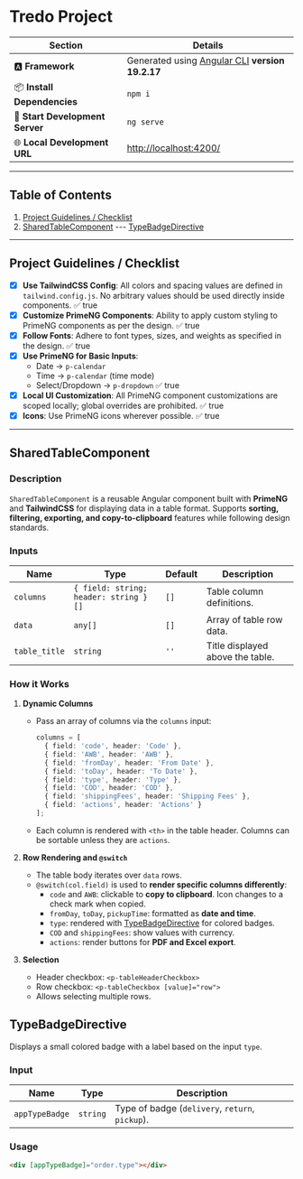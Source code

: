 # Tredo Project

| **Section**                     | **Details**                                                                               |
| ------------------------------- | ----------------------------------------------------------------------------------------- |
| 🅰️ **Framework**               | Generated using [Angular CLI](https://github.com/angular/angular-cli) **version 19.2.17** |
| 📦 **Install Dependencies**     | `npm i`                                                                                   |
| 🚀 **Start Development Server** | `ng serve`                                                                                 |
| 🌐 **Local Development URL**    | [http://localhost:4200/](http://localhost:4200/)                                          |

---

## Table of Contents
1. [Project Guidelines / Checklist](#project-guidelines--checklist)
2. [SharedTableComponent](#sharedtablecomponent)
 --- [TypeBadgeDirective](#typebadgedirective)

---

## Project Guidelines / Checklist

- [x] **Use TailwindCSS Config**: All colors and spacing values are defined in `tailwind.config.js`. No arbitrary values should be used directly inside components. ✅ true
- [x] **Customize PrimeNG Components**: Ability to apply custom styling to PrimeNG components as per the design. ✅ true
- [x] **Follow Fonts**: Adhere to font types, sizes, and weights as specified in the design. ✅ true
- [x] **Use PrimeNG for Basic Inputs**:
  - Date → `p-calendar`
  - Time → `p-calendar` (time mode)
  - Select/Dropdown → `p-dropdown` ✅ true
- [x] **Local UI Customization**: All PrimeNG component customizations are scoped locally; global overrides are prohibited. ✅ true
- [x] **Icons**: Use PrimeNG icons wherever possible. ✅ true

---

## SharedTableComponent

### Description
`SharedTableComponent` is a reusable Angular component built with **PrimeNG** and **TailwindCSS** for displaying data in a table format. Supports **sorting, filtering, exporting, and copy-to-clipboard** features while following design standards.

### Inputs
| Name | Type | Default | Description |
|------|------|---------|-------------|
| `columns` | `{ field: string; header: string }[]` | `[]` | Table column definitions. |
| `data` | `any[]` | `[]` | Array of table row data. |
| `table_title` | `string` | `''` | Title displayed above the table. |

### How it Works

1. **Dynamic Columns**  
   - Pass an array of columns via the `columns` input:  
     ```ts
     columns = [
       { field: 'code', header: 'Code' },
       { field: 'AWB', header: 'AWB' },
       { field: 'fromDay', header: 'From Date' },
       { field: 'toDay', header: 'To Date' },
       { field: 'type', header: 'Type' },
       { field: 'COD', header: 'COD' },
       { field: 'shippingFees', header: 'Shipping Fees' },
       { field: 'actions', header: 'Actions' }
     ];
     ```
   - Each column is rendered with `<th>` in the table header. Columns can be sortable unless they are `actions`.

2. **Row Rendering and `@switch`**  
   - The table body iterates over `data` rows.  
   - `@switch(col.field)` is used to **render specific columns differently**:
     - `code` and `AWB`: clickable to **copy to clipboard**. Icon changes to a check mark when copied.
     - `fromDay`, `toDay`, `pickupTime`: formatted as **date and time**.
     - `type`: rendered with [TypeBadgeDirective](#typebadgedirective) for colored badges.
     - `COD` and `shippingFees`: show values with currency.
     - `actions`: render buttons for **PDF and Excel export**.

3. **Selection**  
   - Header checkbox: `<p-tableHeaderCheckbox>`  
   - Row checkbox: `<p-tableCheckbox [value]="row">`  
   - Allows selecting multiple rows.





## TypeBadgeDirective
Displays a small colored badge with a label based on the input `type`.  

### Input
| Name | Type | Description |
|------|------|-------------|
| `appTypeBadge` | `string` | Type of badge (`delivery`, `return`, `pickup`). |

### Usage
```html
<div [appTypeBadge]="order.type"></div>


